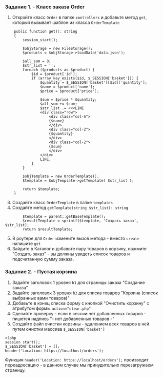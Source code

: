 ### Задание 1. - Класс заказа Order

1. Откройте класс `Order` в папке `controllers` и добавьте метод `get`, который вызывает шаблон из класса `OrderTemplate`
```
    public function get(): string
    {
        session_start();

        $objStorage = new FileStorage();
        $products = $objStorage->loadData('data.json');

        $all_sum = 0;
        $str_list = '';
        foreach ($products as $product) {
            $id = $product['id'];
            if (array_key_exists($id, $_SESSION['basket'])) {
                $quantity = $_SESSION['basket'][$id]['quantity'];
                $name = $product['name'];
                $price = $product['price'];

                $sum = $price * $quantity;
                $all_sum += $sum;
                $str_list .= <<<LINE
                <div class="row">
                    <div class="col-6">
                    {$name}
                    </div>
                    <div class="col-2">
                    {$quantity}
                    </div>
                    <div class="col-2">
                    {$sum}
                    </div>
                </div>
                LINE;
            }
        }

        $objTemplate = new OrderTemplate();
        $template = $objTemplate->getTemplate( $str_list );

        return $template;
    }
```
3. Создайте класс `OrderTemplate` в папке `templates`
4. Создайте метод `getTemplate(string $str_list): string`
```
        $template = parent::getBaseTemplate();
        $resultTemplate = sprintf($template, 'Создать заказ', $str_list);
        return $resultTemplate;
```
5. В роутере для `Order` измените вызов метода - вместо `create` напишите `get`
6. Зайдите в Каталог и добавьте пару товаров в корзину, нажмите "Создать заказ" - вы должны увидеть список товаров и подсчитанную сумму заказа.

### Задание 2. - Пустая корзина

1. Задайте заголовок 1 уровня `h1` для страницы заказа "Создание заказа"
2. Задайте заголовок 3 уровня `h3` для списка товаров "Корзина (список выбранных вами товаров)"
3. Добавьте в конец списка форму с кнопкой "Очистить корзину" с атрибутом формы `action="clear.php"`
4. Сделайте проверку - если в сессии нет добавленных товаров - пишется надпись "- нет добавленных товаров -"
5. Создайте файл очистки корзины - удалением всех товаров в ней путем очистки массива `$_SESSION['basket']`
```
<?php 
session_start();
$_SESSION['basket'] = [];
header('Location: https://localhost/orders');
```
Функция `header('Location: https://localhost/orders');` производит переадресацию - в данном случае мы принудительно перезагружаем страницу.
